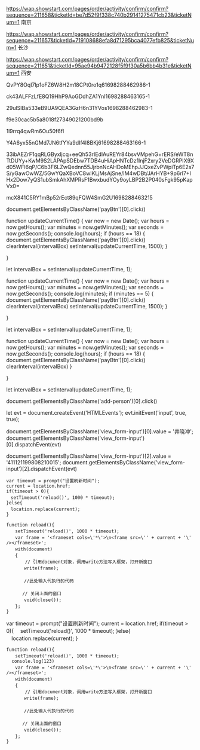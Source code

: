 https://wap.showstart.com/pages/order/activity/confirm/confirm?sequence=211658&ticketId=be7d52f9f338c740b29141275471cb23&ticketNum=1   南京


https://wap.showstart.com/pages/order/activity/confirm/confirm?sequence=211657&ticketId=719108688efa8d71295bca4077efb825&ticketNum=1   长沙


https://wap.showstart.com/pages/order/activity/confirm/confirm?sequence=211651&ticketId=95ae94b9472128f5f9f30a5b6bb4b31e&ticketNum=1    西安


QvPY8OqI7lp1oFZ6W8H2m18CPt0ro1q61698288462986-1

ck43ALFFzLfE8Q19HhP9AoGDdhZA1YnI1698288463165-1

29ulSIBa533eB9UA9QEA3GzH6n31YVos1698288462983-1

f9e30cac5b5a8018f27349021200bd9b

1l9rrq4qwRm6Ou50f6fI

Y4A6yx55nGMd7JN6tfYYa9dIf4I8BKj61698288463166-1

33ibAEZrF1qqRLGByxljcq+eeQh53rIEdlAuREYr84bsvVMpehG+rERS/eWT8nTtDUYy+KwM9S2LAPApSDEbw7TDB4uHiApHNTcDz1lnjF2xry2VeDGRPIX9Xd05WFI6qP/C6b3F6LZwQednn55JjrbnNcAHDoMEhpJJQxeZvPWpiTp6E2s7S/yGawOwWZ/5GwYQaXBoVC8wIKLjMsAjSne/IM4wDBt/JArHYB+9p6rl7+IHx2Dow7yQS1ubSmkAhXMPRsF1BwxbudYOy9oyLBP2B2P040sFgk95pKapVx0=

mcX841C5RY1mBp52rEct89qFQW4SmG2U1698288463215


document.getElementsByClassName('payBtn')[0].click()


function updateCurrentTime() {
  var now = new Date();
  var hours = now.getHours();
  var minutes = now.getMinutes();
  var seconds = now.getSeconds();
  console.log(hours);
  if (hours == 18) {
    document.getElementsByClassName('payBtn')[0].click()
    clearInterval(intervalBox)
    setInterval(updateCurrentTime, 1500);
  }

}


let intervalBox = setInterval(updateCurrentTime, 1);


function updateCurrentTime() {
  var now = new Date();
  var hours = now.getHours();
  var minutes = now.getMinutes();
  var seconds = now.getSeconds();
  console.log(minutes);
  if (minutes == 5) {
    document.getElementsByClassName('payBtn')[0].click()
    clearInterval(intervalBox)
    setInterval(updateCurrentTime, 1500);
  }

}


let intervalBox = setInterval(updateCurrentTime, 1);




function updateCurrentTime() {
  var now = new Date();
  var hours = now.getHours();
  var minutes = now.getMinutes();
  var seconds = now.getSeconds();
  console.log(hours);
  if (hours == 18) {
    document.getElementsByClassName('payBtn')[0].click()
    clearInterval(intervalBox)
  }

}


let intervalBox = setInterval(updateCurrentTime, 1);




document.getElementsByClassName('add-person')[0].click()

let evt = document.createEvent('HTMLEvents');
evt.initEvent('input', true, true);

document.getElementsByClassName('view_form-input')[0].value = '井晓冲'; 
document.getElementsByClassName('view_form-input')[0].dispatchEvent(evt)

document.getElementsByClassName('view_form-input')[2].value = '411121199808210015'; 
document.getElementsByClassName('view_form-input')[2].dispatchEvent(evt)



	var timeout = prompt("设置刷新时间");
	current = location.href;
	if(timeout > 0){
	　setTimeout('reload()', 1000 * timeout);
	}else{
	　location.replace(current);
	}
	
	function reload(){
	　　setTimeout('reload()', 1000 * timeout);
	　　var frame = '<frameset cols=\'*\'>\n<frame src=\'' + current + '\' /></frameset>';
	　　with(document)
	　　{
	       // 引用document对象，调用write方法写入框架，打开新窗口
	　　　　write(frame);
	　　
	　　　　//此处输入代执行的代码
	　　　　
	      // 关闭上面的窗口
	　　　　void(close());
	　　};
	}

  var timeout = prompt("设置刷新时间");
	current = location.href;
	if(timeout > 0){
	　setTimeout('reload()', 1000 * timeout);
	}else{
	　location.replace(current);
	}
	
	function reload(){
	　　setTimeout('reload()', 1000 * timeout);
      console.log(123)
	　　var frame = '<frameset cols=\'*\'>\n<frame src=\'' + current + '\' /></frameset>';
	　　with(document)
	　　{
	       // 引用document对象，调用write方法写入框架，打开新窗口
	　　　　write(frame);
	　　
	　　　　//此处输入代执行的代码
	　　　　
	      // 关闭上面的窗口
	　　　　void(close());
	　　};
	}



	

  

